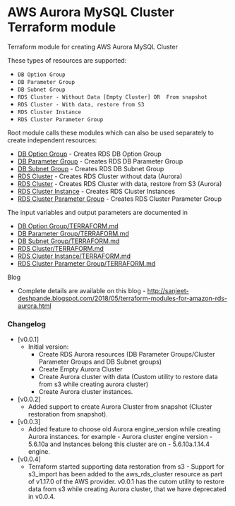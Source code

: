 AWS Aurora MySQL Cluster Terraform module
===========

Terraform module for creating AWS Aurora MySQL Cluster

These types of resources are supported:
- `DB Option Group`
- `DB Parameter Group`
- `DB Subnet Group`
- `RDS Cluster - Without Data [Empty Cluster] OR  From snapshot`
- `RDS Cluster - With data, restore from S3`
- `RDS Cluster Instance`
- `RDS Cluster Parameter Group`

Root module calls these modules which can also be used separately to create independent resources:
* [DB Option Group](https://github.com/sanjeet-deshpande/tf-aws-aurora/tree/master/db_option_group) - Creates RDS DB Option Group
* [DB Parameter Group](https://github.com/sanjeet-deshpande/tf-aws-aurora/tree/master/db_parameter_group) - Creates RDS DB Parameter Group
* [DB Subnet Group](https://github.com/sanjeet-deshpande/tf-aws-aurora/tree/master/db_subnet_group) - Creates RDS DB Subnet Group
* [RDS Cluster](https://github.com/sanjeet-deshpande/tf-aws-aurora/tree/master/rds_cluster) - Creates RDS Cluster without data (Aurora)
* [RDS Cluster](https://github.com/sanjeet-deshpande/tf-aws-aurora/tree/master/rds_cluster_restore_data_from_s3) - Creates RDS Cluster with data, restore from S3 (Aurora)
* [RDS Cluster Instance](https://github.com/sanjeet-deshpande/tf-aws-aurora/tree/master/rds_cluster_instance) - Creates RDS Cluster Instances
* [RDS Cluster Parameter Group](https://github.com/sanjeet-deshpande/tf-aws-aurora/tree/master/rds_cluster_parameter_group) - Creates RDS Cluster Parameter Group

The input variables and output parameters are documented in
* [DB Option Group/TERRAFORM.md](https://github.com/sanjeet-deshpande/tf-aws-aurora/blob/master/db_option_group/TERRAFORM.md)
* [DB Parameter Group/TERRAFORM.md](https://github.com/sanjeet-deshpande/tf-aws-aurora/blob/master/db_parameter_group/TERRAFORM.md)
* [DB Subnet Group/TERRAFORM.md](https://github.com/sanjeet-deshpande/tf-aws-aurora/blob/master/db_subnet_group/TERRAFORM.md)
* [RDS Cluster/TERRAFORM.md](https://github.com/sanjeet-deshpande/tf-aws-aurora/blob/master/rds_cluster/TERRAFORM.md)
* [RDS Cluster Instance/TERRAFORM.md](https://github.com/sanjeet-deshpande/tf-aws-aurora/blob/master/rds_cluster_instance/TERRAFORM.md)
* [RDS Cluster Parameter Group/TERRAFORM.md](https://github.com/sanjeet-deshpande/tf-aws-aurora/blob/master/rds_cluster_parameter_group/TERRAFORM.md)

Blog
- Complete details are available on this blog - http://sanjeet-deshpande.blogspot.com/2018/05/terraform-modules-for-amazon-rds-aurora.html

### Changelog

- [v0.0.1] 
   - Initial version:
     - Create RDS Aurora resources (DB Parameter Groups/Cluster Parameter Groups and DB Subnet groups)
     - Create Empty Aurora Cluster
     - Create Aurora cluster with data (Custom utility to restore data from s3 while creating aurora cluster)
     - Create Aurora cluster instances.
- [v0.0.2] 
   - Added support to create Aurora Cluster from snapshot (Cluster restoration from snapshot).
- [v0.0.3]
   - Added feature to choose old Aurora engine_version while creating Aurora instances. for example - Aurora cluster engine version - 5.6.10a and Instances belong this cluster are on - 5.6.10a.1.14.4 engine.
- [v0.0.4]
   - Terraform started supporting data restoration from s3 - Support for s3_import has been added to the aws_rds_cluster resource as part of  v1.17.0 of the AWS provider. v0.0.1 has the cutom utility to restore data from s3 while creating Aurora cluster, that we have deprecated in v0.0.4.
